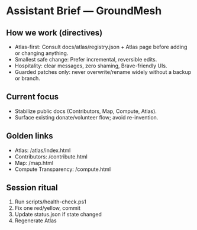 ﻿# Assistant Brief — GroundMesh

## How we work (directives)
- Atlas-first: Consult docs/atlas/registry.json + Atlas page before adding or changing anything.
- Smallest safe change: Prefer incremental, reversible edits.
- Hospitality: clear messages, zero shaming, Brave-friendly UIs.
- Guarded patches only: never overwrite/rename widely without a backup or branch.

## Current focus
- Stabilize public docs (Contributors, Map, Compute, Atlas).
- Surface existing donate/volunteer flow; avoid re-invention.

## Golden links
- Atlas: /atlas/index.html
- Contributors: /contribute.html
- Map: /map.html
- Compute Transparency: /compute.html

## Session ritual
1) Run scripts/health-check.ps1
2) Fix one red/yellow, commit
3) Update status.json if state changed
4) Regenerate Atlas
